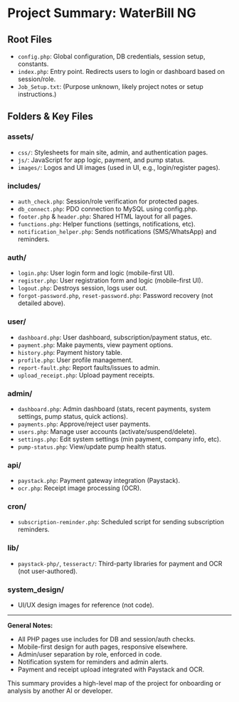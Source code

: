 # Project Summary: WaterBill NG

## Root Files
- `config.php`: Global configuration, DB credentials, session setup, constants.
- `index.php`: Entry point. Redirects users to login or dashboard based on session/role.
- `Job_Setup.txt`: (Purpose unknown, likely project notes or setup instructions.)

## Folders & Key Files

### assets/
- `css/`: Stylesheets for main site, admin, and authentication pages.
- `js/`: JavaScript for app logic, payment, and pump status.
- `images/`: Logos and UI images (used in UI, e.g., login/register pages).

### includes/
- `auth_check.php`: Session/role verification for protected pages.
- `db_connect.php`: PDO connection to MySQL using config.php.
- `footer.php` & `header.php`: Shared HTML layout for all pages.
- `functions.php`: Helper functions (settings, notifications, etc).
- `notification_helper.php`: Sends notifications (SMS/WhatsApp) and reminders.

### auth/
- `login.php`: User login form and logic (mobile-first UI).
- `register.php`: User registration form and logic (mobile-first UI).
- `logout.php`: Destroys session, logs user out.
- `forgot-password.php`, `reset-password.php`: Password recovery (not detailed above).

### user/
- `dashboard.php`: User dashboard, subscription/payment status, etc.
- `payment.php`: Make payments, view payment options.
- `history.php`: Payment history table.
- `profile.php`: User profile management.
- `report-fault.php`: Report faults/issues to admin.
- `upload_receipt.php`: Upload payment receipts.

### admin/
- `dashboard.php`: Admin dashboard (stats, recent payments, system settings, pump status, quick actions).
- `payments.php`: Approve/reject user payments.
- `users.php`: Manage user accounts (activate/suspend/delete).
- `settings.php`: Edit system settings (min payment, company info, etc).
- `pump-status.php`: View/update pump health status.

### api/
- `paystack.php`: Payment gateway integration (Paystack).
- `ocr.php`: Receipt image processing (OCR).

### cron/
- `subscription-reminder.php`: Scheduled script for sending subscription reminders.

### lib/
- `paystack-php/`, `tesseract/`: Third-party libraries for payment and OCR (not user-authored).

### system_design/
- UI/UX design images for reference (not code).

---

**General Notes:**
- All PHP pages use includes for DB and session/auth checks.
- Mobile-first design for auth pages, responsive elsewhere.
- Admin/user separation by role, enforced in code.
- Notification system for reminders and admin alerts.
- Payment and receipt upload integrated with Paystack and OCR.

This summary provides a high-level map of the project for onboarding or analysis by another AI or developer.
